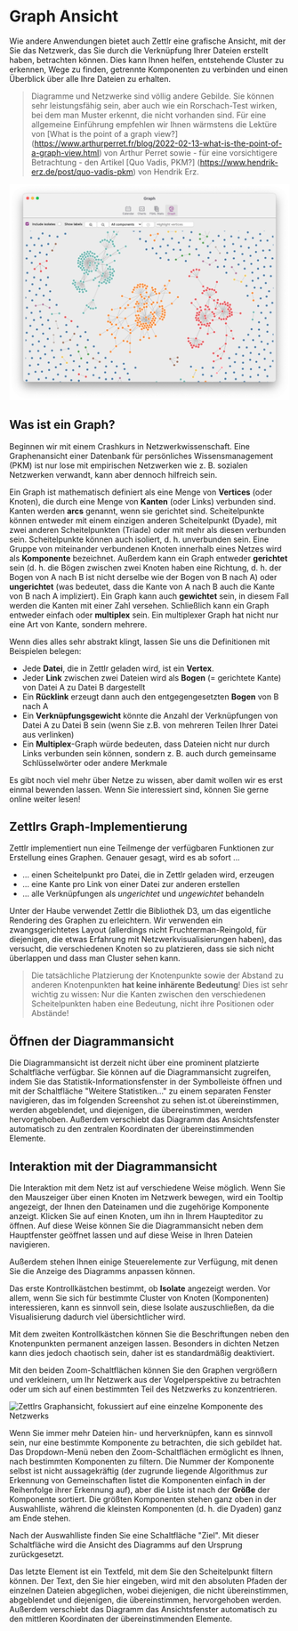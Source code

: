 # Graph Ansicht

Wie andere Anwendungen bietet auch Zettlr eine grafische Ansicht, mit der Sie das Netzwerk, das Sie durch die Verknüpfung Ihrer Dateien erstellt haben, betrachten können. Dies kann Ihnen helfen, entstehende Cluster zu erkennen, Wege zu finden, getrennte Komponenten zu verbinden und einen Überblick über alle Ihre Dateien zu erhalten.

> Diagramme und Netzwerke sind völlig andere Gebilde. Sie können sehr leistungsfähig sein, aber auch wie ein Rorschach-Test wirken, bei dem man Muster erkennt, die nicht vorhanden sind. Für eine allgemeine Einführung empfehlen wir Ihnen wärmstens die Lektüre von [What is the point of a graph view?] (https://www.arthurperret.fr/blog/2022-02-13-what-is-the-point-of-a-graph-view.html) von Arthur Perret sowie - für eine vorsichtigere Betrachtung - den Artikel [Quo Vadis, PKM?] (https://www.hendrik-erz.de/post/quo-vadis-pkm) von Hendrik Erz.

![Zettlrs Graphenansicht in der Anfangskonfiguration](../assets/../img/graph_view.png)

## Was ist ein Graph?

Beginnen wir mit einem Crashkurs in Netzwerkwissenschaft. Eine Graphenansicht einer Datenbank für persönliches Wissensmanagement (PKM) ist nur lose mit empirischen Netzwerken wie z. B. sozialen Netzwerken verwandt, kann aber dennoch hilfreich sein.

Ein Graph ist mathematisch definiert als eine Menge von **Vertices** (oder Knoten), die durch eine Menge von **Kanten** (oder Links) verbunden sind. Kanten werden **arcs** genannt, wenn sie gerichtet sind. Scheitelpunkte können entweder mit einem einzigen anderen Scheitelpunkt (Dyade), mit zwei anderen Scheitelpunkten (Triade) oder mit mehr als diesen verbunden sein. Scheitelpunkte können auch isoliert, d. h. unverbunden sein. Eine Gruppe von miteinander verbundenen Knoten innerhalb eines Netzes wird als **Komponente** bezeichnet. Außerdem kann ein Graph entweder **gerichtet** sein (d. h. die Bögen zwischen zwei Knoten haben eine Richtung, d. h. der Bogen von A nach B ist nicht derselbe wie der Bogen von B nach A) oder **ungerichtet** (was bedeutet, dass die Kante von A nach B auch die Kante von B nach A impliziert). Ein Graph kann auch **gewichtet** sein, in diesem Fall werden die Kanten mit einer Zahl versehen. Schließlich kann ein Graph entweder einfach oder **multiplex** sein. Ein multiplexer Graph hat nicht nur eine Art von Kante, sondern mehrere.

Wenn dies alles sehr abstrakt klingt, lassen Sie uns die Definitionen mit Beispielen belegen:

* Jede **Datei**, die in Zettlr geladen wird, ist ein **Vertex**.
* Jeder **Link** zwischen zwei Dateien wird als **Bogen** (= gerichtete Kante) von Datei A zu Datei B dargestellt
* Ein **Rücklink** erzeugt dann auch den entgegengesetzten **Bogen** von B nach A
* Ein **Verknüpfungsgewicht** könnte die Anzahl der Verknüpfungen von Datei A zu Datei B sein (wenn Sie z.B. von mehreren Teilen Ihrer Datei aus verlinken)
* Ein **Multiplex**-Graph würde bedeuten, dass Dateien nicht nur durch Links verbunden sein können, sondern z. B. auch durch gemeinsame Schlüsselwörter oder andere Merkmale

Es gibt noch viel mehr über Netze zu wissen, aber damit wollen wir es erst einmal bewenden lassen. Wenn Sie interessiert sind, können Sie gerne online weiter lesen!

## Zettlrs Graph-Implementierung

Zettlr implementiert nun eine Teilmenge der verfügbaren Funktionen zur Erstellung eines Graphen. Genauer gesagt, wird es ab sofort ...

* ... einen Scheitelpunkt pro Datei, die in Zettlr geladen wird, erzeugen
* ... eine Kante pro Link von einer Datei zur anderen erstellen
* ... alle Verknüpfungen als *ungerichtet* und *ungewichtet* behandeln

Unter der Haube verwendet Zettlr die Bibliothek D3, um das eigentliche Rendering des Graphen zu erleichtern. Wir verwenden ein zwangsgerichtetes Layout (allerdings nicht Fruchterman-Reingold, für diejenigen, die etwas Erfahrung mit Netzwerkvisualisierungen haben), das versucht, die verschiedenen Knoten so zu platzieren, dass sie sich nicht überlappen und dass man Cluster sehen kann.

> Die tatsächliche Platzierung der Knotenpunkte sowie der Abstand zu anderen Knotenpunkten **hat keine inhärente Bedeutung**! Dies ist sehr wichtig zu wissen: Nur die Kanten zwischen den verschiedenen Scheitelpunkten haben eine Bedeutung, nicht ihre Positionen oder Abstände!

## Öffnen der Diagrammansicht

Die Diagrammansicht ist derzeit nicht über eine prominent platzierte Schaltfläche verfügbar. Sie können auf die Diagrammansicht zugreifen, indem Sie das Statistik-Informationsfenster in der Symbolleiste öffnen und mit der Schaltfläche "Weitere Statistiken..." zu einem separaten Fenster navigieren, das im folgenden Screenshot zu sehen ist.ot übereinstimmen, werden abgeblendet, und diejenigen, die übereinstimmen, werden hervorgehoben. Außerdem verschiebt das Diagramm das Ansichtsfenster automatisch zu den zentralen Koordinaten der übereinstimmenden Elemente.

## Interaktion mit der Diagrammansicht

Die Interaktion mit dem Netz ist auf verschiedene Weise möglich. Wenn Sie den Mauszeiger über einen Knoten im Netzwerk bewegen, wird ein Tooltip angezeigt, der Ihnen den Dateinamen und die zugehörige Komponente anzeigt. Klicken Sie auf einen Knoten, um ihn in Ihrem Haupteditor zu öffnen. Auf diese Weise können Sie die Diagrammansicht neben dem Hauptfenster geöffnet lassen und auf diese Weise in Ihren Dateien navigieren.

Außerdem stehen Ihnen einige Steuerelemente zur Verfügung, mit denen Sie die Anzeige des Diagramms anpassen können.

Das erste Kontrollkästchen bestimmt, ob **Isolate** angezeigt werden. Vor allem, wenn Sie sich für bestimmte Cluster von Knoten (Komponenten) interessieren, kann es sinnvoll sein, diese Isolate auszuschließen, da die Visualisierung dadurch viel übersichtlicher wird.

Mit dem zweiten Kontrollkästchen können Sie die Beschriftungen neben den Knotenpunkten permanent anzeigen lassen. Besonders in dichten Netzen kann dies jedoch chaotisch sein, daher ist es standardmäßig deaktiviert.

Mit den beiden Zoom-Schaltflächen können Sie den Graphen vergrößern und verkleinern, um Ihr Netzwerk aus der Vogelperspektive zu betrachten oder um sich auf einen bestimmten Teil des Netzwerks zu konzentrieren.

![Zettlrs Graphansicht, fokussiert auf eine einzelne Komponente des Netzwerks](../assets/../imgraph_view_single_component.png)

Wenn Sie immer mehr Dateien hin- und herverknüpfen, kann es sinnvoll sein, nur eine bestimmte Komponente zu betrachten, die sich gebildet hat. Das Dropdown-Menü neben den Zoom-Schaltflächen ermöglicht es Ihnen, nach bestimmten Komponenten zu filtern. Die Nummer der Komponente selbst ist nicht aussagekräftig (der zugrunde liegende Algorithmus zur Erkennung von Gemeinschaften listet die Komponenten einfach in der Reihenfolge ihrer Erkennung auf), aber die Liste ist nach der **Größe** der Komponente sortiert. Die größten Komponenten stehen ganz oben in der Auswahlliste, während die kleinsten Komponenten (d. h. die Dyaden) ganz am Ende stehen.

Nach der Auswahlliste finden Sie eine Schaltfläche "Ziel". Mit dieser Schaltfläche wird die Ansicht des Diagramms auf den Ursprung zurückgesetzt.

Das letzte Element ist ein Textfeld, mit dem Sie den Scheitelpunkt filtern können. Der Text, den Sie hier eingeben, wird mit den absoluten Pfaden der einzelnen Dateien abgeglichen, wobei diejenigen, die nicht übereinstimmen, abgeblendet und diejenigen, die übereinstimmen, hervorgehoben werden. Außerdem verschiebt das Diagramm das Ansichtsfenster automatisch zu den mittleren Koordinaten der übereinstimmenden Elemente.
